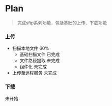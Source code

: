 # Plan 
> 完成sftp系列功能，包括基础的上传、下载功能

### 上传

- 扫描本地文件  60%
    - 基础扫描文件 已完成
    - 文件路径提取 未完成
    - 组件化 未完成
- 上传至远程服务  未完成

### 下载
未开始